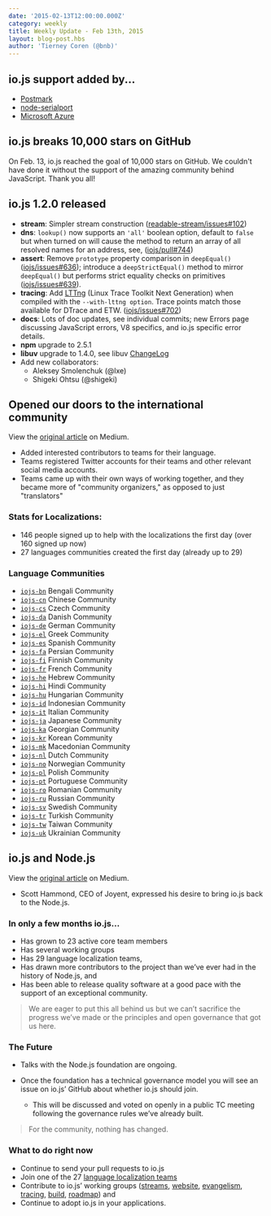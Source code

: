 ```yaml
---
date: '2015-02-13T12:00:00.000Z'
category: weekly
title: Weekly Update - Feb 13th, 2015
layout: blog-post.hbs
author: 'Tierney Coren (@bnb)'
---
```


## io.js support added by...

- [Postmark](http://blog.postmarkapp.com/post/110829734198/its-official-were-getting-cozy-with-node-js)
- [node-serialport](https://github.com/voodootikigod/node-serialport/issues/439)
- [Microsoft Azure](http://azure.microsoft.com/en-us/documentation/articles/web-sites-nodejs-iojs/)

## io.js breaks 10,000 stars on GitHub

On Feb. 13, io.js reached the goal of 10,000 stars on GitHub. We couldn't have done it without the support of the amazing community behind JavaScript. Thank you all!

## io.js 1.2.0 released

- **stream**: Simpler stream construction ([readable-stream/issues#102](https://github.com/iojs/readable-stream/issues/102))
- **dns**: `lookup()` now supports an `'all'` boolean option, default to `false` but when turned on will cause the method to return an array of all resolved names for an address, see, ([iojs/pull#744](https://github.com/nodejs/node/pull/744))
- **assert**: Remove `prototype` property comparison in `deepEqual()` ([iojs/issues#636](https://github.com/nodejs/node/pull/636)); introduce a `deepStrictEqual()` method to mirror `deepEqual()` but performs strict equality checks on primitives ([iojs/issues#639](https://github.com/nodejs/node/pull/639)).
- **tracing**: Add [LTTng](http://lttng.org/) (Linux Trace Toolkit Next Generation) when compiled with the `--with-lttng option`. Trace points match those available for DTrace and ETW. ([iojs/issues#702](https://github.com/nodejs/node/pull/702))
- **docs**: Lots of doc updates, see individual commits; new Errors page discussing JavaScript errors, V8 specifics, and io.js specific error details.
- **npm** upgrade to 2.5.1
- **libuv** upgrade to 1.4.0, see libuv [ChangeLog](https://github.com/libuv/libuv/blob/v1.x/ChangeLog)
- Add new collaborators:
  - Aleksey Smolenchuk (@lxe)
  - Shigeki Ohtsu (@shigeki)

## Opened our doors to the international community

View the [original article](https://medium.com/@mikeal/how-io-js-built-a-146-person-27-language-localization-effort-in-one-day-65e5b1c49a62) on Medium.

- Added interested contributors to teams for their language.
- Teams registered Twitter accounts for their teams and other relevant social media accounts.
- Teams came up with their own ways of working together, and they became more of "community organizers," as opposed to just "translators"

### Stats for Localizations:

- 146 people signed up to help with the localizations the first day (over 160 signed up now)
- 27 languages communities created the first day (already up to 29)

### Language Communities

- [`iojs-bn`](https://github.com/iojs/iojs-bn) Bengali Community
- [`iojs-cn`](https://github.com/iojs/iojs-cn) Chinese Community
- [`iojs-cs`](https://github.com/iojs/iojs-cs) Czech Community
- [`iojs-da`](https://github.com/iojs/iojs-da) Danish Community
- [`iojs-de`](https://github.com/iojs/iojs-de) German Community
- [`iojs-el`](https://github.com/iojs/iojs-el) Greek Community
- [`iojs-es`](https://github.com/iojs/iojs-es) Spanish Community
- [`iojs-fa`](https://github.com/iojs/iojs-fa) Persian Community
- [`iojs-fi`](https://github.com/iojs/iojs-fi) Finnish Community
- [`iojs-fr`](https://github.com/iojs/iojs-fr) French Community
- [`iojs-he`](https://github.com/iojs/iojs-he) Hebrew Community
- [`iojs-hi`](https://github.com/iojs/iojs-hi) Hindi Community
- [`iojs-hu`](https://github.com/iojs/iojs-hu) Hungarian Community
- [`iojs-id`](https://github.com/iojs/iojs-id) Indonesian Community
- [`iojs-it`](https://github.com/iojs/iojs-it) Italian Community
- [`iojs-ja`](https://github.com/iojs/iojs-ja) Japanese Community
- [`iojs-ka`](https://github.com/iojs/iojs-ka) Georgian Community
- [`iojs-kr`](https://github.com/iojs/iojs-kr) Korean Community
- [`iojs-mk`](https://github.com/iojs/iojs-mk) Macedonian Community
- [`iojs-nl`](https://github.com/iojs/iojs-nl) Dutch Community
- [`iojs-no`](https://github.com/iojs/iojs-no) Norwegian Community
- [`iojs-pl`](https://github.com/iojs/iojs-pl) Polish Community
- [`iojs-pt`](https://github.com/iojs/iojs-pt) Portuguese Community
- [`iojs-ro`](https://github.com/iojs/iojs-ro) Romanian Community
- [`iojs-ru`](https://github.com/iojs/iojs-ru) Russian Community
- [`iojs-sv`](https://github.com/iojs/iojs-sv) Swedish Community
- [`iojs-tr`](https://github.com/iojs/iojs-tr) Turkish Community
- [`iojs-tw`](https://github.com/iojs/iojs-tw) Taiwan Community
- [`iojs-uk`](https://github.com/iojs/iojs-uk) Ukrainian Community

## io.js and Node.js

View the [original article](https://medium.com/@iojs/io-js-and-a-node-js-foundation-4e14699fb7be) on Medium.

- Scott Hammond, CEO of Joyent, expressed his desire to bring io.js back to the Node.js.

### In only a few months io.js...

- Has grown to 23 active core team members
- Has several working groups
- Has 29 language localization teams,
- Has drawn more contributors to the project than we’ve ever had in the history of Node.js, and
- Has been able to release quality software at a good pace with the support of an exceptional community.

> We are eager to put this all behind us but we can’t sacrifice the progress we’ve made or the principles and open governance that got us here.

### The Future

- Talks with the Node.js foundation are ongoing.
- Once the foundation has a technical governance model you will see an issue on io.js’ GitHub about whether io.js should join.

  - This will be discussed and voted on openly in a public TC meeting following the governance rules we’ve already built.

> For the community, nothing has changed.

### What to do right now

- Continue to send your pull requests to io.js
- Join one of the 27 [language localization teams](https://github.com/iojs/website/issues/125)
- Contribute to io.js’ working groups ([streams](https://github.com/iojs/readable-stream), [website](https://github.com/iojs/website), [evangelism](https://github.com/iojs/website/labels/evangelism), [tracing](https://github.com/iojs/tracing-wg), [build](https://github.com/iojs/build), [roadmap](https://github.com/iojs/roadmap)) and
- Continue to adopt io.js in your applications.

